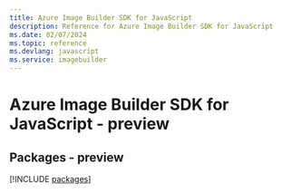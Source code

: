 ```yaml
---
title: Azure Image Builder SDK for JavaScript
description: Reference for Azure Image Builder SDK for JavaScript
ms.date: 02/07/2024
ms.topic: reference
ms.devlang: javascript
ms.service: imagebuilder
---
```

# Azure Image Builder SDK for JavaScript - preview
## Packages - preview
[!INCLUDE [packages](image-builder-index.md)]